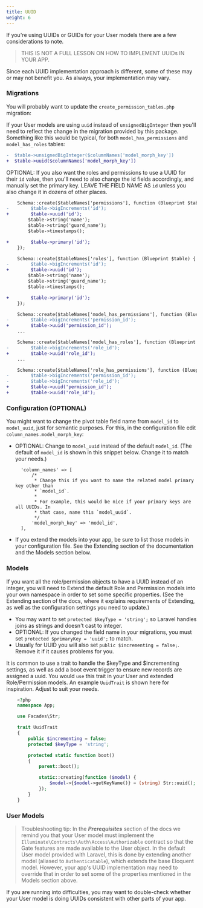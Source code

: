 ```yaml
---
title: UUID
weight: 6
---
```


If you're using UUIDs or GUIDs for your User models there are a few considerations to note.

> THIS IS NOT A FULL LESSON ON HOW TO IMPLEMENT UUIDs IN YOUR APP.

Since each UUID implementation approach is different, some of these may or may not benefit you. As always, your implementation may vary.


### Migrations
You will probably want to update the `create_permission_tables.php` migration:

If your User models are using `uuid` instead of `unsignedBigInteger` then you'll need to reflect the change in the migration provided by this package. Something like this would be typical, for both `model_has_permissions` and `model_has_roles` tables:

```diff
-  $table->unsignedBigInteger($columnNames['model_morph_key'])
+  $table->uuid($columnNames['model_morph_key'])
```

OPTIONAL: If you also want the roles and permissions to use a UUID for their `id` value, then you'll need to also change the id fields accordingly, and manually set the primary key. LEAVE THE FIELD NAME AS `id` unless you also change it in dozens of other places.

```diff
    Schema::create($tableNames['permissions'], function (Blueprint $table) {
-        $table->bigIncrements('id');
+        $table->uuid('id');
        $table->string('name');
        $table->string('guard_name');
        $table->timestamps();

+        $table->primary('id');
    });

    Schema::create($tableNames['roles'], function (Blueprint $table) {
-        $table->bigIncrements('id');
+        $table->uuid('id');
        $table->string('name');
        $table->string('guard_name');
        $table->timestamps();

+        $table->primary('id');
    });

    Schema::create($tableNames['model_has_permissions'], function (Blueprint $table) use ($tableNames, $columnNames) {
-        $table->bigIncrements('permission_id');
+        $table->uuid('permission_id');
    ...

    Schema::create($tableNames['model_has_roles'], function (Blueprint $table) use ($tableNames, $columnNames) {
-        $table->bigIncrements('role_id');
+        $table->uuid('role_id');
    ...

    Schema::create($tableNames['role_has_permissions'], function (Blueprint $table) use ($tableNames) {
-        $table->bigIncrements('permission_id');
-        $table->bigIncrements('role_id');
+        $table->uuid('permission_id');
+        $table->uuid('role_id');
```


### Configuration (OPTIONAL)
You might want to change the pivot table field name from `model_id` to `model_uuid`, just for semantic purposes.
For this, in the configuration file edit `column_names.model_morph_key`:

- OPTIONAL: Change to `model_uuid` instead of the default `model_id`. (The default of `model_id` is shown in this snippet below. Change it to match your needs.)

        'column_names' => [    
            /*
             * Change this if you want to name the related model primary key other than
             * `model_id`.
             *
             * For example, this would be nice if your primary keys are all UUIDs. In
             * that case, name this `model_uuid`.
             */
            'model_morph_key' => 'model_id',
        ],
- If you extend the models into your app, be sure to list those models in your configuration file. See the Extending section of the documentation and the Models section below.

### Models
If you want all the role/permission objects to have a UUID instead of an integer, you will need to Extend the default Role and Permission models into your own namespace in order to set some specific properties. (See the Extending section of the docs, where it explains requirements of Extending, as well as the configuration settings you need to update.)

- You may want to set `protected $keyType = 'string';` so Laravel handles joins as strings and doesn't cast to integer.
- OPTIONAL: If you changed the field name in your migrations, you must set `protected $primaryKey = 'uuid';` to match.
- Usually for UUID you will also set `public $incrementing = false;`. Remove it if it causes problems for you.

It is common to use a trait to handle the $keyType and $incrementing settings, as well as add a boot event trigger to ensure new records are assigned a uuid. You would `use` this trait in your User and extended Role/Permission models. An example `UuidTrait` is shown here for inspiration. Adjust to suit your needs.

```php
    <?php
    namespace App;

    use Facades\Str;

    trait UuidTrait
    {
        public $incrementing = false;
        protected $keyType = 'string';

        protected static function boot()
        {
            parent::boot();

            static::creating(function ($model) {
                $model->{$model->getKeyName()} = (string) Str::uuid();
            });
        }
    }
```


### User Models
> Troubleshooting tip: In the ***Prerequisites*** section of the docs we remind you that your User model must implement the `Illuminate\Contracts\Auth\Access\Authorizable` contract so that the Gate features are made available to the User object.
In the default User model provided with Laravel, this is done by extending another model (aliased to `Authenticatable`), which extends the base Eloquent model. 
However, your app's UUID implementation may need to override that in order to set some of the properties mentioned in the Models section above. 

If you are running into difficulties, you may want to double-check whether your User model is doing UUIDs consistent with other parts of your app.
